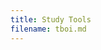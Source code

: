 ```yaml
---
title: Study Tools
filename: tboi.md
--- 
```

<!DOCTYPE html>
<html>
    <script src="https://unpkg.com/@ruffle-rs/ruffle"></script>     
    <div id="gameParent" style="text-align: center;">
        <object classid="clsid:d27cdb6e-ae6d-11cf-96b8-444553540000" id="https://trapjawws.github.io/josh/The%20Binding%20of%20Isaac.swf" width="1000" height="572"><param name="movie" value="https://trapjawws.github.io/josh/The%20Binding%20of%20Isaac.swf"><param name="quality" value="high"><param name="play" value="true"><param name="loop" value="true"><param name="wmode" value="window"><param name="scale" value="showall"><param name="menu" value="true"><param name="devicefont" value="false"><param name="salign" value=""><param name="allowScriptAccess" value="false">
        </object>	
</html>